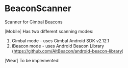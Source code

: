# BeaconScanner
Scanner for Gimbal Beacons

[Mobile]
Has two different scanning modes:
1. Gimbal mode - uses Gimbal Android SDK v2.12.1
2. iBeacon mode - uses Android Beacon Library (https://github.com/AltBeacon/android-beacon-library)

[Wear]
To be implemented